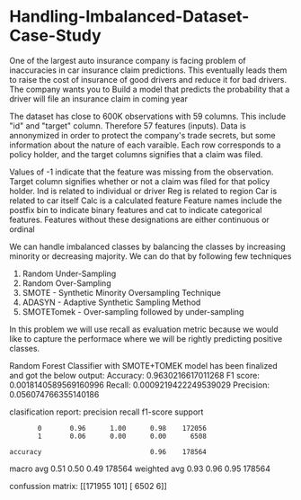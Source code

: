 # Handling-Imbalanced-Dataset-Case-Study
One of the largest auto insurance company is facing problem of inaccuracies in car insurance claim predictions. This eventually leads them to raise the cost of insurance of good drivers and reduce it for bad drivers. The company wants you to  Build a model that predicts the probability that a driver will file an insurance claim in coming year

The dataset has close to 600K observations with 59 columns. This include "id" and "target" column. Therefore 57 features (inputs). Data is annonymized in order to protect the company's trade secrets, but some information about the nature of each varaible. Each row corresponds to a policy holder, and the target columns signifies that a claim was filed.

Values of -1 indicate that the feature was missing from the observation.
Target column signifies whether or not a claim was filed for that policy holder.
Ind is related to individual or driver
Reg is related to region
Car is related to car itself
Calc is a calculated feature
Feature names include the postfix bin to indicate binary features and cat to indicate categorical features.
Features without these designations are either continuous or ordinal

We can handle imbalanced classes by balancing the classes by increasing minority or decreasing majority.
We can do that by following few techniques
1. Random Under-Sampling
2. Random Over-Sampling
3. SMOTE - Synthetic Minority Oversampling Technique
4. ADASYN - Adaptive Synthetic Sampling Method
5. SMOTETomek - Over-sampling followed by under-sampling

In this problem we will use recall as evaluation metric because we would like to capture the performace where we will be rightly predicting positive classes.

Random Forest Classifier with SMOTE+TOMEK model has been finalized and got the below output:
Accuracy:  0.9630216617011268
F1 score:  0.0018140589569160996
Recall:  0.0009219422249539029
Precision:  0.056074766355140186

 clasification report:
               precision    recall  f1-score   support

           0       0.96      1.00      0.98    172056
           1       0.06      0.00      0.00      6508

    accuracy                           0.96    178564
   macro avg       0.51      0.50      0.49    178564
weighted avg       0.93      0.96      0.95    178564


 confussion matrix:
 [[171955    101]
 [  6502      6]]
